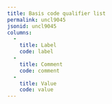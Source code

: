```yaml
---
title: Basis code qualifier list
permalink: uncl9045
jsonid: uncl9045
columns:
  - 
    title: Label
    code: label
  - 
    title: Comment
    code: comment
  - 
    title: Value
    code: value
---
```

